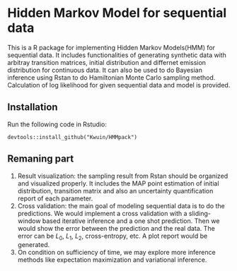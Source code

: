 # Hidden Markov Model for sequential data
This is a R package for implementing Hidden Markov Models(HMM) for sequential data. It includes functionalities of generating synthetic data with arbitray transition matrices, initial distribution and differnet emission distribution for continuous data. It can also be used to do Bayesian inference using Rstan to do Hamiltonian Monte Carlo sampling method. Calculation of log likelihood for given sequential data and model is provided. 

## Installation
Run the following code in Rstudio: 
```{r}
devtools::install_github("Kwuin/HMMpack")
```

## Remaning part
1. Result visualization: the sampling result from Rstan should be organized and visualized properly. It includes the MAP point estimation of initial distribution, transition matrix and also an uncertainty quantification report of each parameter. 
2. Cross validation: the main goal of modeling sequential data is to do the predictions. We would implement a cross validation with a sliding-window based iterative inference and a one shot prediction. Then we would show the error between the prediction and the real data. The error can be $L_0$, $L_1$, $L_2$, cross-entropy, etc. A plot report would be generated. 
3. On condition on sufficiency of time, we may explore more inference methods like expectation maximization and variational inference. 